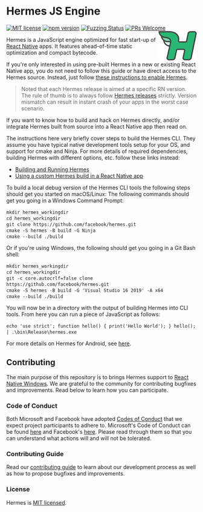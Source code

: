 # Hermes JS Engine
[![MIT license](https://img.shields.io/badge/license-MIT-blue.svg)](https://github.com/facebook/hermes/blob/HEAD/LICENSE)
[![npm version](https://img.shields.io/npm/v/hermes-engine.svg?style=flat)](https://www.npmjs.com/package/hermes-engine)
[![Fuzzing Status](https://oss-fuzz-build-logs.storage.googleapis.com/badges/hermes.svg)](https://bugs.chromium.org/p/oss-fuzz/issues/list?sort=-opened&can=1&q=proj:hermes)
[![PRs Welcome](https://img.shields.io/badge/PRs-welcome-brightgreen.svg)](https://github.com/facebook/hermes/blob/HEAD/CONTRIBUTING.md)
<img src="./doc/img/logo.svg" alt="Hermes logo - large H with wings" align="right" width="20%"/>

Hermes is a JavaScript engine optimized for fast start-up of [React Native](https://reactnative.dev/) apps. It features ahead-of-time static optimization and compact bytecode.

If you're only interested in using pre-built Hermes in a new or existing React Native app, you do not need to follow this guide or have direct access to the Hermes source. Instead, just follow [these instructions to enable Hermes](https://reactnative.dev/docs/hermes).

> Noted that each Hermes release is aimed at a specific RN version. The rule of thumb is to always follow [Hermes releases](https://github.com/facebook/hermes/releases) strictly. Version mismatch can result in instant crash of your apps in the worst case scenario.

If you want to know how to build and hack on Hermes directly, and/or integrate Hermes built from source into a React Native app then read on.

The instructions here very briefly cover steps to build the Hermes CLI. They assume you have typical native development tools setup for your OS, and support for cmake and Ninja. For more details of required dependencies, building Hermes with different options, etc. follow these links instead:

* [Building and Running Hermes](doc/BuildingAndRunning.md)
* [Using a custom Hermes build in a React Native app](doc/ReactNativeIntegration.md#using-a-custom-hermes-build-in-a-react-native-app)

To build a local debug version of the Hermes CLI tools the following steps should get you started on macOS/Linux:
The following commands should get you going in a Windows Command Prompt:

```shell
mkdir hermes_workingdir
cd hermes_workingdir
git clone https://github.com/facebook/hermes.git
cmake -S hermes -B build -G Ninja
cmake --build ./build
```

Or if you're using Windows, the following should get you going in a Git Bash shell:

```shell
mkdir hermes_workingdir
cd hermes_workingdir
git -c core.autocrlf=false clone https://github.com/facebook/hermes.git
cmake -S hermes -B build -G 'Visual Studio 16 2019' -A x64
cmake --build ./build
```

You will now be in a directory with the output of building Hermes into CLI tools. From here you can run a piece of JavaScript as follows:

```shell
echo 'use strict'; function hello() { print('Hello World'); } hello(); | .\bin\Release\hermes.exe
```

For more details on Hermes for Android, see [here](https://github.com/facebook/hermes/blob/master/README.md).

## Contributing

The main purpose of this repository is to brings Hermes support to [React Native Windows](https://github.com/microsoft/react-native-windows). We are grateful to the community for contributing bugfixes and improvements. Read below to learn how you can participate.

### Code of Conduct

Both Microsoft and Facebook have adopted [Codes of Conduct](./CODE_OF_CONDUCT.md) that we expect project participants to adhere to. Microsoft's Code of Conduct can be found [here](https://opensource.microsoft.com/codeofconduct)  and Facebook's [here](https://code.fb.com/codeofconduct). Please read through them so that you can understand what actions will and will not be tolerated.

### Contributing Guide

Read our [contributing guide](CONTRIBUTING.md) to learn about our development process as well as how to propose bugfixes and improvements.

### License

Hermes is [MIT licensed](./LICENSE).
